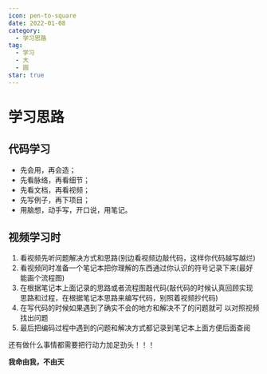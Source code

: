 ```yaml
---
icon: pen-to-square
date: 2022-01-08
category:
  - 学习思路
tag:
  - 学习
  - 大
  - 圆
star: true
---
```

# 学习思路

## 代码学习

- 先会用，再会造；
- 先看脉络，再看细节；
- 先看文档，再看视频；
- 先写例子，再下项目；
- 用脑想，动手写，开口说，用笔记。

## 视频学习时

1. 看视频先听问题解决方式和思路(别边看视频边敲代码，这样你代码越写越烂)
2. 看视频同时准备一个笔记本把你理解的东西通过你认识的符号记录下来(最好能画个流程图)
3. 在根据笔记本上面记录的思路或者流程图敲代码(敲代码的时候认真回顾实现思路和过程，在根据笔记本思路来编写代码，别照着视频抄代码)
4. 在写代码的时候如果遇到了确实不会的地方和解决不了的问题就可 以对照视频找出问题
5. 最后把编码过程中遇到的问题和解决方式都记录到笔记本上面方便后面查阅

还有做什么事情都需要把行动力加足劲头！！！

**我命由我，不由天**
